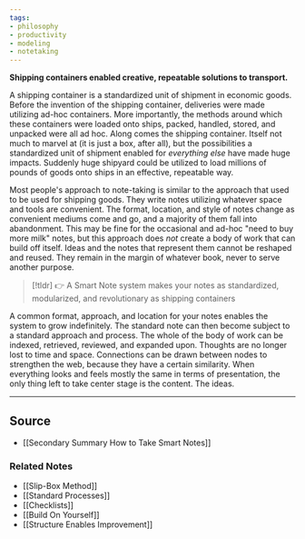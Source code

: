 ```yaml
---
tags:
- philosophy
- productivity
- modeling
- notetaking
---
```

**Shipping containers enabled creative, repeatable solutions to transport.**

A shipping container is a standardized unit of shipment in economic goods. Before the invention of the shipping container, deliveries were made utilizing ad-hoc containers. More importantly, the methods around which these containers were loaded onto ships, packed, handled, stored, and unpacked were all ad hoc. Along comes the shipping container. Itself not much to marvel at (it is just a box, after all), but the possibilities a standardized unit of shipment enabled for *everything else* have made huge impacts. Suddenly huge shipyard could be utilized to load millions of pounds of goods onto ships in an effective, repeatable way.

Most people's approach to note-taking is similar to the approach that used to be used for shipping goods. They write notes utilizing whatever space and tools are convenient. The format, location, and style of notes change as convenient mediums come and go, and a majority of them fall into abandonment. This may be fine for the occasional and ad-hoc "need to buy more milk" notes, but this approach does *not* create a body of work that can build off itself. Ideas and the notes that represent them cannot be reshaped and reused. They remain in the margin of whatever book, never to serve another purpose.

> [!tldr] 👉 A Smart Note system makes your notes as standardized, modularized, and revolutionary as shipping containers

A common format, approach, and location for your notes enables the system to grow indefinitely. The standard note can then become subject to a standard approach and process. The whole of the body of work can be indexed, retrieved, reviewed, and expanded upon. Thoughts are no longer lost to time and space. Connections can be drawn between nodes to strengthen the web, because they have a certain similarity. When everything looks and feels mostly the same in terms of presentation, the only thing left to take center stage is the content. The ideas. 

---

## Source
- [[Secondary Summary How to Take Smart Notes]]

### Related Notes
- [[Slip-Box Method]]
- [[Standard Processes]] 
- [[Checklists]]
- [[Build On Yourself]]
- [[Structure Enables Improvement]]